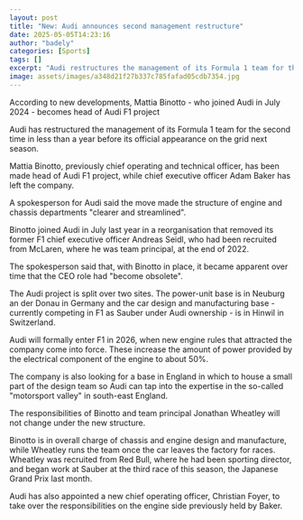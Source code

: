 ```yaml
---
layout: post
title: "New: Audi announces second management restructure"
date: 2025-05-05T14:23:16
author: "badely"
categories: [Sports]
tags: []
excerpt: "Audi restructures the management of its Formula 1 team for the second time in less than a year before its official appearance on the grid next season."
image: assets/images/a348d21f27b337c785fafad05cdb7354.jpg
---
```


According to new developments, Mattia Binotto - who joined Audi in July 2024 - becomes head of Audi F1 project

Audi has restructured the management of its Formula 1 team for the second time in less than a year before its official appearance on the grid next season.

Mattia Binotto, previously chief operating and technical officer, has been made head of Audi F1 project, while chief executive officer Adam Baker has left the company.

A spokesperson for Audi said the move made the structure of engine and chassis departments "clearer and streamlined".

Binotto joined Audi in July last year in a reorganisation that removed its former F1 chief executive officer Andreas Seidl, who had been recruited from McLaren, where he was team principal, at the end of 2022. 

The spokesperson said that, with Binotto in place, it became apparent over time that the CEO role had "become obsolete".

The Audi project is split over two sites. The power-unit base is in Neuburg an der Donau in Germany and the car design and manufacturing base - currently competing in F1 as Sauber under Audi ownership - is in Hinwil in Switzerland.

Audi will formally enter F1 in 2026, when new engine rules that attracted the company come into force. These increase the amount of power provided by the electrical component of the engine to about 50%.

The company is also looking for a base in England in which to house a small part of the design team so Audi can tap into the expertise in the so-called "motorsport valley" in south-east England. 

The responsibilities of Binotto and team principal Jonathan Wheatley will not change under the new structure.

Binotto is in overall charge of chassis and engine design and manufacture, while Wheatley runs the team once the car leaves the factory for races. Wheatley was recruited from Red Bull, where he had been sporting director, and began work at Sauber at the third race of this season, the Japanese Grand Prix last month.

Audi has also appointed a new chief operating officer, Christian Foyer, to take over the responsibilities on the engine side previously held by Baker.


